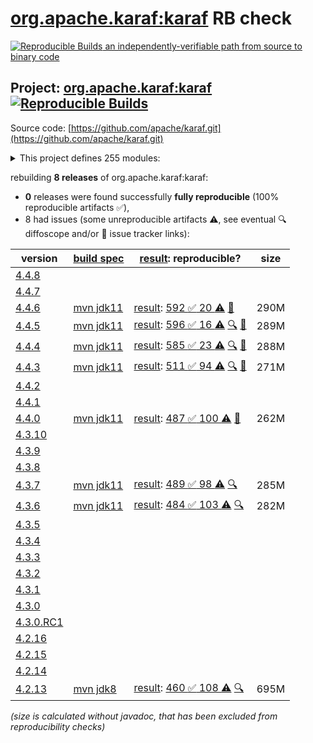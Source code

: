 [org.apache.karaf:karaf](https://central.sonatype.com/artifact/org.apache.karaf/karaf/versions) RB check
=======

[![Reproducible Builds](https://reproducible-builds.org/images/logos/rb.svg) an independently-verifiable path from source to binary code](https://reproducible-builds.org/)

## Project: [org.apache.karaf:karaf](https://central.sonatype.com/artifact/org.apache.karaf/karaf/versions) [![Reproducible Builds](https://img.shields.io/endpoint?url=https://raw.githubusercontent.com/jvm-repo-rebuild/reproducible-central/master/content/org/apache/karaf/karaf/badge.json)](https://github.com/jvm-repo-rebuild/reproducible-central/blob/master/content/org/apache/karaf/karaf/README.md)

Source code: [https://github.com/apache/karaf.git](https://github.com/apache/karaf.git)

<details><summary>This project defines 255 modules:</summary>

* [org.apache.karaf.archetypes:karaf-assembly-archetype](https://central.sonatype.com/artifact/org.apache.karaf.archetypes/karaf-assembly-archetype/overview)
* [org.apache.karaf.archetypes:karaf-blueprint-archetype](https://central.sonatype.com/artifact/org.apache.karaf.archetypes/karaf-blueprint-archetype/overview)
* [org.apache.karaf.archetypes:karaf-bundle-archetype](https://central.sonatype.com/artifact/org.apache.karaf.archetypes/karaf-bundle-archetype/overview)
* [org.apache.karaf.archetypes:karaf-command-archetype](https://central.sonatype.com/artifact/org.apache.karaf.archetypes/karaf-command-archetype/overview)
* [org.apache.karaf.archetypes:karaf-feature-archetype](https://central.sonatype.com/artifact/org.apache.karaf.archetypes/karaf-feature-archetype/overview)
* [org.apache.karaf.archetypes:karaf-kar-archetype](https://central.sonatype.com/artifact/org.apache.karaf.archetypes/karaf-kar-archetype/overview)
* [org.apache.karaf.assemblies.features:features](https://central.sonatype.com/artifact/org.apache.karaf.assemblies.features/features/overview)
* [org.apache.karaf.assemblies:assemblies](https://central.sonatype.com/artifact/org.apache.karaf.assemblies/assemblies/overview)
* [org.apache.karaf.audit:org.apache.karaf.audit.core](https://central.sonatype.com/artifact/org.apache.karaf.audit/org.apache.karaf.audit.core/overview)
* [org.apache.karaf.bundle:bundle](https://central.sonatype.com/artifact/org.apache.karaf.bundle/bundle/overview)
* [org.apache.karaf.bundle:org.apache.karaf.bundle.blueprintstate](https://central.sonatype.com/artifact/org.apache.karaf.bundle/org.apache.karaf.bundle.blueprintstate/overview)
* [org.apache.karaf.bundle:org.apache.karaf.bundle.core](https://central.sonatype.com/artifact/org.apache.karaf.bundle/org.apache.karaf.bundle.core/overview)
* [org.apache.karaf.bundle:org.apache.karaf.bundle.springstate](https://central.sonatype.com/artifact/org.apache.karaf.bundle/org.apache.karaf.bundle.springstate/overview)
* [org.apache.karaf.config:config](https://central.sonatype.com/artifact/org.apache.karaf.config/config/overview)
* [org.apache.karaf.config:org.apache.karaf.config.command](https://central.sonatype.com/artifact/org.apache.karaf.config/org.apache.karaf.config.command/overview)
* [org.apache.karaf.config:org.apache.karaf.config.core](https://central.sonatype.com/artifact/org.apache.karaf.config/org.apache.karaf.config.core/overview)
* [org.apache.karaf.deployer:deployer](https://central.sonatype.com/artifact/org.apache.karaf.deployer/deployer/overview)
* [org.apache.karaf.deployer:org.apache.karaf.deployer.blueprint](https://central.sonatype.com/artifact/org.apache.karaf.deployer/org.apache.karaf.deployer.blueprint/overview)
* [org.apache.karaf.deployer:org.apache.karaf.deployer.features](https://central.sonatype.com/artifact/org.apache.karaf.deployer/org.apache.karaf.deployer.features/overview)
* [org.apache.karaf.deployer:org.apache.karaf.deployer.kar](https://central.sonatype.com/artifact/org.apache.karaf.deployer/org.apache.karaf.deployer.kar/overview)
* [org.apache.karaf.deployer:org.apache.karaf.deployer.spring](https://central.sonatype.com/artifact/org.apache.karaf.deployer/org.apache.karaf.deployer.spring/overview)
* [org.apache.karaf.deployer:org.apache.karaf.deployer.wrap](https://central.sonatype.com/artifact/org.apache.karaf.deployer/org.apache.karaf.deployer.wrap/overview)
* [org.apache.karaf.diagnostic:diagnostic](https://central.sonatype.com/artifact/org.apache.karaf.diagnostic/diagnostic/overview)
* [org.apache.karaf.diagnostic:org.apache.karaf.diagnostic.boot](https://central.sonatype.com/artifact/org.apache.karaf.diagnostic/org.apache.karaf.diagnostic.boot/overview)
* [org.apache.karaf.diagnostic:org.apache.karaf.diagnostic.core](https://central.sonatype.com/artifact/org.apache.karaf.diagnostic/org.apache.karaf.diagnostic.core/overview)
* [org.apache.karaf.docker:org.apache.karaf.docker.core](https://central.sonatype.com/artifact/org.apache.karaf.docker/org.apache.karaf.docker.core/overview)
* [org.apache.karaf.examples:apache-karaf-examples](https://central.sonatype.com/artifact/org.apache.karaf.examples/apache-karaf-examples/overview)
* [org.apache.karaf.examples:karaf-blueprint-example](https://central.sonatype.com/artifact/org.apache.karaf.examples/karaf-blueprint-example/overview)
* [org.apache.karaf.examples:karaf-blueprint-example-client](https://central.sonatype.com/artifact/org.apache.karaf.examples/karaf-blueprint-example-client/overview)
* [org.apache.karaf.examples:karaf-blueprint-example-common](https://central.sonatype.com/artifact/org.apache.karaf.examples/karaf-blueprint-example-common/overview)
* [org.apache.karaf.examples:karaf-blueprint-example-features](https://central.sonatype.com/artifact/org.apache.karaf.examples/karaf-blueprint-example-features/overview)
* [org.apache.karaf.examples:karaf-blueprint-example-provider](https://central.sonatype.com/artifact/org.apache.karaf.examples/karaf-blueprint-example-provider/overview)
* [org.apache.karaf.examples:karaf-branding-example](https://central.sonatype.com/artifact/org.apache.karaf.examples/karaf-branding-example/overview)
* [org.apache.karaf.examples:karaf-bundle-example](https://central.sonatype.com/artifact/org.apache.karaf.examples/karaf-bundle-example/overview)
* [org.apache.karaf.examples:karaf-bundle-example-client](https://central.sonatype.com/artifact/org.apache.karaf.examples/karaf-bundle-example-client/overview)
* [org.apache.karaf.examples:karaf-bundle-example-common](https://central.sonatype.com/artifact/org.apache.karaf.examples/karaf-bundle-example-common/overview)
* [org.apache.karaf.examples:karaf-bundle-example-features](https://central.sonatype.com/artifact/org.apache.karaf.examples/karaf-bundle-example-features/overview)
* [org.apache.karaf.examples:karaf-bundle-example-provider](https://central.sonatype.com/artifact/org.apache.karaf.examples/karaf-bundle-example-provider/overview)
* [org.apache.karaf.examples:karaf-camel-example](https://central.sonatype.com/artifact/org.apache.karaf.examples/karaf-camel-example/overview)
* [org.apache.karaf.examples:karaf-camel-example-blueprint](https://central.sonatype.com/artifact/org.apache.karaf.examples/karaf-camel-example-blueprint/overview)
* [org.apache.karaf.examples:karaf-camel-example-features](https://central.sonatype.com/artifact/org.apache.karaf.examples/karaf-camel-example-features/overview)
* [org.apache.karaf.examples:karaf-camel-example-java](https://central.sonatype.com/artifact/org.apache.karaf.examples/karaf-camel-example-java/overview)
* [org.apache.karaf.examples:karaf-cdi-example](https://central.sonatype.com/artifact/org.apache.karaf.examples/karaf-cdi-example/overview)
* [org.apache.karaf.examples:karaf-cdi-example-api](https://central.sonatype.com/artifact/org.apache.karaf.examples/karaf-cdi-example-api/overview)
* [org.apache.karaf.examples:karaf-cdi-example-consumer](https://central.sonatype.com/artifact/org.apache.karaf.examples/karaf-cdi-example-consumer/overview)
* [org.apache.karaf.examples:karaf-cdi-example-features](https://central.sonatype.com/artifact/org.apache.karaf.examples/karaf-cdi-example-features/overview)
* [org.apache.karaf.examples:karaf-cdi-example-provider](https://central.sonatype.com/artifact/org.apache.karaf.examples/karaf-cdi-example-provider/overview)
* [org.apache.karaf.examples:karaf-command-example](https://central.sonatype.com/artifact/org.apache.karaf.examples/karaf-command-example/overview)
* [org.apache.karaf.examples:karaf-command-example-api](https://central.sonatype.com/artifact/org.apache.karaf.examples/karaf-command-example-api/overview)
* [org.apache.karaf.examples:karaf-command-example-command](https://central.sonatype.com/artifact/org.apache.karaf.examples/karaf-command-example-command/overview)
* [org.apache.karaf.examples:karaf-command-example-features](https://central.sonatype.com/artifact/org.apache.karaf.examples/karaf-command-example-features/overview)
* [org.apache.karaf.examples:karaf-command-example-provider](https://central.sonatype.com/artifact/org.apache.karaf.examples/karaf-command-example-provider/overview)
* [org.apache.karaf.examples:karaf-config-example](https://central.sonatype.com/artifact/org.apache.karaf.examples/karaf-config-example/overview)
* [org.apache.karaf.examples:karaf-config-example-blueprint](https://central.sonatype.com/artifact/org.apache.karaf.examples/karaf-config-example-blueprint/overview)
* [org.apache.karaf.examples:karaf-config-example-features](https://central.sonatype.com/artifact/org.apache.karaf.examples/karaf-config-example-features/overview)
* [org.apache.karaf.examples:karaf-config-example-listener](https://central.sonatype.com/artifact/org.apache.karaf.examples/karaf-config-example-listener/overview)
* [org.apache.karaf.examples:karaf-config-example-managed](https://central.sonatype.com/artifact/org.apache.karaf.examples/karaf-config-example-managed/overview)
* [org.apache.karaf.examples:karaf-config-example-managed-factory](https://central.sonatype.com/artifact/org.apache.karaf.examples/karaf-config-example-managed-factory/overview)
* [org.apache.karaf.examples:karaf-config-example-scr](https://central.sonatype.com/artifact/org.apache.karaf.examples/karaf-config-example-scr/overview)
* [org.apache.karaf.examples:karaf-config-example-static](https://central.sonatype.com/artifact/org.apache.karaf.examples/karaf-config-example-static/overview)
* [org.apache.karaf.examples:karaf-deployer-example](https://central.sonatype.com/artifact/org.apache.karaf.examples/karaf-deployer-example/overview)
* [org.apache.karaf.examples:karaf-docker-example](https://central.sonatype.com/artifact/org.apache.karaf.examples/karaf-docker-example/overview)
* [org.apache.karaf.examples:karaf-docker-example-app](https://central.sonatype.com/artifact/org.apache.karaf.examples/karaf-docker-example-app/overview)
* [org.apache.karaf.examples:karaf-docker-example-dynamic-dist](https://central.sonatype.com/artifact/org.apache.karaf.examples/karaf-docker-example-dynamic-dist/overview)
* [org.apache.karaf.examples:karaf-docker-example-static-dist](https://central.sonatype.com/artifact/org.apache.karaf.examples/karaf-docker-example-static-dist/overview)
* [org.apache.karaf.examples:karaf-dump-example](https://central.sonatype.com/artifact/org.apache.karaf.examples/karaf-dump-example/overview)
* [org.apache.karaf.examples:karaf-graphql-example](https://central.sonatype.com/artifact/org.apache.karaf.examples/karaf-graphql-example/overview)
* [org.apache.karaf.examples:karaf-graphql-example-api](https://central.sonatype.com/artifact/org.apache.karaf.examples/karaf-graphql-example-api/overview)
* [org.apache.karaf.examples:karaf-graphql-example-commands](https://central.sonatype.com/artifact/org.apache.karaf.examples/karaf-graphql-example-commands/overview)
* [org.apache.karaf.examples:karaf-graphql-example-core](https://central.sonatype.com/artifact/org.apache.karaf.examples/karaf-graphql-example-core/overview)
* [org.apache.karaf.examples:karaf-graphql-example-features](https://central.sonatype.com/artifact/org.apache.karaf.examples/karaf-graphql-example-features/overview)
* [org.apache.karaf.examples:karaf-graphql-example-scr-servlet](https://central.sonatype.com/artifact/org.apache.karaf.examples/karaf-graphql-example-scr-servlet/overview)
* [org.apache.karaf.examples:karaf-graphql-example-websocket](https://central.sonatype.com/artifact/org.apache.karaf.examples/karaf-graphql-example-websocket/overview)
* [org.apache.karaf.examples:karaf-http-resource-example](https://central.sonatype.com/artifact/org.apache.karaf.examples/karaf-http-resource-example/overview)
* [org.apache.karaf.examples:karaf-http-resource-example-features](https://central.sonatype.com/artifact/org.apache.karaf.examples/karaf-http-resource-example-features/overview)
* [org.apache.karaf.examples:karaf-http-resource-example-whiteboard](https://central.sonatype.com/artifact/org.apache.karaf.examples/karaf-http-resource-example-whiteboard/overview)
* [org.apache.karaf.examples:karaf-itest-example](https://central.sonatype.com/artifact/org.apache.karaf.examples/karaf-itest-example/overview)
* [org.apache.karaf.examples:karaf-jaas-example](https://central.sonatype.com/artifact/org.apache.karaf.examples/karaf-jaas-example/overview)
* [org.apache.karaf.examples:karaf-jaas-example-app](https://central.sonatype.com/artifact/org.apache.karaf.examples/karaf-jaas-example-app/overview)
* [org.apache.karaf.examples:karaf-jaas-example-features](https://central.sonatype.com/artifact/org.apache.karaf.examples/karaf-jaas-example-features/overview)
* [org.apache.karaf.examples:karaf-jaas-example-wab](https://central.sonatype.com/artifact/org.apache.karaf.examples/karaf-jaas-example-wab/overview)
* [org.apache.karaf.examples:karaf-jaas-example-war](https://central.sonatype.com/artifact/org.apache.karaf.examples/karaf-jaas-example-war/overview)
* [org.apache.karaf.examples:karaf-jdbc-example](https://central.sonatype.com/artifact/org.apache.karaf.examples/karaf-jdbc-example/overview)
* [org.apache.karaf.examples:karaf-jdbc-example-api](https://central.sonatype.com/artifact/org.apache.karaf.examples/karaf-jdbc-example-api/overview)
* [org.apache.karaf.examples:karaf-jdbc-example-command](https://central.sonatype.com/artifact/org.apache.karaf.examples/karaf-jdbc-example-command/overview)
* [org.apache.karaf.examples:karaf-jdbc-example-features](https://central.sonatype.com/artifact/org.apache.karaf.examples/karaf-jdbc-example-features/overview)
* [org.apache.karaf.examples:karaf-jdbc-example-provider](https://central.sonatype.com/artifact/org.apache.karaf.examples/karaf-jdbc-example-provider/overview)
* [org.apache.karaf.examples:karaf-jms-example](https://central.sonatype.com/artifact/org.apache.karaf.examples/karaf-jms-example/overview)
* [org.apache.karaf.examples:karaf-jms-example-command](https://central.sonatype.com/artifact/org.apache.karaf.examples/karaf-jms-example-command/overview)
* [org.apache.karaf.examples:karaf-jms-example-features](https://central.sonatype.com/artifact/org.apache.karaf.examples/karaf-jms-example-features/overview)
* [org.apache.karaf.examples:karaf-jpa-example](https://central.sonatype.com/artifact/org.apache.karaf.examples/karaf-jpa-example/overview)
* [org.apache.karaf.examples:karaf-jpa-example-command](https://central.sonatype.com/artifact/org.apache.karaf.examples/karaf-jpa-example-command/overview)
* [org.apache.karaf.examples:karaf-jpa-example-features](https://central.sonatype.com/artifact/org.apache.karaf.examples/karaf-jpa-example-features/overview)
* [org.apache.karaf.examples:karaf-jpa-example-provider](https://central.sonatype.com/artifact/org.apache.karaf.examples/karaf-jpa-example-provider/overview)
* [org.apache.karaf.examples:karaf-jpa-example-provider-api](https://central.sonatype.com/artifact/org.apache.karaf.examples/karaf-jpa-example-provider-api/overview)
* [org.apache.karaf.examples:karaf-jpa-example-provider-blueprint](https://central.sonatype.com/artifact/org.apache.karaf.examples/karaf-jpa-example-provider-blueprint/overview)
* [org.apache.karaf.examples:karaf-jpa-example-provider-blueprint-eclipselink](https://central.sonatype.com/artifact/org.apache.karaf.examples/karaf-jpa-example-provider-blueprint-eclipselink/overview)
* [org.apache.karaf.examples:karaf-jpa-example-provider-blueprint-hibernate](https://central.sonatype.com/artifact/org.apache.karaf.examples/karaf-jpa-example-provider-blueprint-hibernate/overview)
* [org.apache.karaf.examples:karaf-jpa-example-provider-blueprint-openjpa](https://central.sonatype.com/artifact/org.apache.karaf.examples/karaf-jpa-example-provider-blueprint-openjpa/overview)
* [org.apache.karaf.examples:karaf-jpa-example-provider-ds](https://central.sonatype.com/artifact/org.apache.karaf.examples/karaf-jpa-example-provider-ds/overview)
* [org.apache.karaf.examples:karaf-jpa-example-provider-ds-eclipselink](https://central.sonatype.com/artifact/org.apache.karaf.examples/karaf-jpa-example-provider-ds-eclipselink/overview)
* [org.apache.karaf.examples:karaf-jpa-example-provider-ds-hibernate](https://central.sonatype.com/artifact/org.apache.karaf.examples/karaf-jpa-example-provider-ds-hibernate/overview)
* [org.apache.karaf.examples:karaf-jpa-example-provider-ds-openjpa](https://central.sonatype.com/artifact/org.apache.karaf.examples/karaf-jpa-example-provider-ds-openjpa/overview)
* [org.apache.karaf.examples:karaf-log-appender-example](https://central.sonatype.com/artifact/org.apache.karaf.examples/karaf-log-appender-example/overview)
* [org.apache.karaf.examples:karaf-log-appender-example-core](https://central.sonatype.com/artifact/org.apache.karaf.examples/karaf-log-appender-example-core/overview)
* [org.apache.karaf.examples:karaf-log-appender-example-features](https://central.sonatype.com/artifact/org.apache.karaf.examples/karaf-log-appender-example-features/overview)
* [org.apache.karaf.examples:karaf-maven-example](https://central.sonatype.com/artifact/org.apache.karaf.examples/karaf-maven-example/overview)
* [org.apache.karaf.examples:karaf-maven-example-run](https://central.sonatype.com/artifact/org.apache.karaf.examples/karaf-maven-example-run/overview)
* [org.apache.karaf.examples:karaf-maven-example-run-bundle](https://central.sonatype.com/artifact/org.apache.karaf.examples/karaf-maven-example-run-bundle/overview)
* [org.apache.karaf.examples:karaf-mbean-example](https://central.sonatype.com/artifact/org.apache.karaf.examples/karaf-mbean-example/overview)
* [org.apache.karaf.examples:karaf-mbean-example-api](https://central.sonatype.com/artifact/org.apache.karaf.examples/karaf-mbean-example-api/overview)
* [org.apache.karaf.examples:karaf-mbean-example-blueprint](https://central.sonatype.com/artifact/org.apache.karaf.examples/karaf-mbean-example-blueprint/overview)
* [org.apache.karaf.examples:karaf-mbean-example-features](https://central.sonatype.com/artifact/org.apache.karaf.examples/karaf-mbean-example-features/overview)
* [org.apache.karaf.examples:karaf-mbean-example-provider](https://central.sonatype.com/artifact/org.apache.karaf.examples/karaf-mbean-example-provider/overview)
* [org.apache.karaf.examples:karaf-mbean-example-scr](https://central.sonatype.com/artifact/org.apache.karaf.examples/karaf-mbean-example-scr/overview)
* [org.apache.karaf.examples:karaf-mbean-example-simple](https://central.sonatype.com/artifact/org.apache.karaf.examples/karaf-mbean-example-simple/overview)
* [org.apache.karaf.examples:karaf-profile-example](https://central.sonatype.com/artifact/org.apache.karaf.examples/karaf-profile-example/overview)
* [org.apache.karaf.examples:karaf-profile-example-dynamic](https://central.sonatype.com/artifact/org.apache.karaf.examples/karaf-profile-example-dynamic/overview)
* [org.apache.karaf.examples:karaf-profile-example-registry](https://central.sonatype.com/artifact/org.apache.karaf.examples/karaf-profile-example-registry/overview)
* [org.apache.karaf.examples:karaf-profile-example-static](https://central.sonatype.com/artifact/org.apache.karaf.examples/karaf-profile-example-static/overview)
* [org.apache.karaf.examples:karaf-redis-example](https://central.sonatype.com/artifact/org.apache.karaf.examples/karaf-redis-example/overview)
* [org.apache.karaf.examples:karaf-redis-example-api](https://central.sonatype.com/artifact/org.apache.karaf.examples/karaf-redis-example-api/overview)
* [org.apache.karaf.examples:karaf-redis-example-command](https://central.sonatype.com/artifact/org.apache.karaf.examples/karaf-redis-example-command/overview)
* [org.apache.karaf.examples:karaf-redis-example-features](https://central.sonatype.com/artifact/org.apache.karaf.examples/karaf-redis-example-features/overview)
* [org.apache.karaf.examples:karaf-redis-example-service](https://central.sonatype.com/artifact/org.apache.karaf.examples/karaf-redis-example-service/overview)
* [org.apache.karaf.examples:karaf-rest-example](https://central.sonatype.com/artifact/org.apache.karaf.examples/karaf-rest-example/overview)
* [org.apache.karaf.examples:karaf-rest-example-api](https://central.sonatype.com/artifact/org.apache.karaf.examples/karaf-rest-example-api/overview)
* [org.apache.karaf.examples:karaf-rest-example-blueprint](https://central.sonatype.com/artifact/org.apache.karaf.examples/karaf-rest-example-blueprint/overview)
* [org.apache.karaf.examples:karaf-rest-example-client](https://central.sonatype.com/artifact/org.apache.karaf.examples/karaf-rest-example-client/overview)
* [org.apache.karaf.examples:karaf-rest-example-client-cxf](https://central.sonatype.com/artifact/org.apache.karaf.examples/karaf-rest-example-client-cxf/overview)
* [org.apache.karaf.examples:karaf-rest-example-client-http](https://central.sonatype.com/artifact/org.apache.karaf.examples/karaf-rest-example-client-http/overview)
* [org.apache.karaf.examples:karaf-rest-example-client-jersey](https://central.sonatype.com/artifact/org.apache.karaf.examples/karaf-rest-example-client-jersey/overview)
* [org.apache.karaf.examples:karaf-rest-example-features](https://central.sonatype.com/artifact/org.apache.karaf.examples/karaf-rest-example-features/overview)
* [org.apache.karaf.examples:karaf-rest-example-scr](https://central.sonatype.com/artifact/org.apache.karaf.examples/karaf-rest-example-scr/overview)
* [org.apache.karaf.examples:karaf-rest-example-whiteboard](https://central.sonatype.com/artifact/org.apache.karaf.examples/karaf-rest-example-whiteboard/overview)
* [org.apache.karaf.examples:karaf-scheduler-example](https://central.sonatype.com/artifact/org.apache.karaf.examples/karaf-scheduler-example/overview)
* [org.apache.karaf.examples:karaf-scheduler-example-features](https://central.sonatype.com/artifact/org.apache.karaf.examples/karaf-scheduler-example-features/overview)
* [org.apache.karaf.examples:karaf-scheduler-example-runnable](https://central.sonatype.com/artifact/org.apache.karaf.examples/karaf-scheduler-example-runnable/overview)
* [org.apache.karaf.examples:karaf-scr-example](https://central.sonatype.com/artifact/org.apache.karaf.examples/karaf-scr-example/overview)
* [org.apache.karaf.examples:karaf-scr-example-api](https://central.sonatype.com/artifact/org.apache.karaf.examples/karaf-scr-example-api/overview)
* [org.apache.karaf.examples:karaf-scr-example-client](https://central.sonatype.com/artifact/org.apache.karaf.examples/karaf-scr-example-client/overview)
* [org.apache.karaf.examples:karaf-scr-example-features](https://central.sonatype.com/artifact/org.apache.karaf.examples/karaf-scr-example-features/overview)
* [org.apache.karaf.examples:karaf-scr-example-provider](https://central.sonatype.com/artifact/org.apache.karaf.examples/karaf-scr-example-provider/overview)
* [org.apache.karaf.examples:karaf-servlet-example](https://central.sonatype.com/artifact/org.apache.karaf.examples/karaf-servlet-example/overview)
* [org.apache.karaf.examples:karaf-servlet-example-annotation](https://central.sonatype.com/artifact/org.apache.karaf.examples/karaf-servlet-example-annotation/overview)
* [org.apache.karaf.examples:karaf-servlet-example-blueprint](https://central.sonatype.com/artifact/org.apache.karaf.examples/karaf-servlet-example-blueprint/overview)
* [org.apache.karaf.examples:karaf-servlet-example-features](https://central.sonatype.com/artifact/org.apache.karaf.examples/karaf-servlet-example-features/overview)
* [org.apache.karaf.examples:karaf-servlet-example-registration](https://central.sonatype.com/artifact/org.apache.karaf.examples/karaf-servlet-example-registration/overview)
* [org.apache.karaf.examples:karaf-servlet-example-scr](https://central.sonatype.com/artifact/org.apache.karaf.examples/karaf-servlet-example-scr/overview)
* [org.apache.karaf.examples:karaf-servlet-example-upload](https://central.sonatype.com/artifact/org.apache.karaf.examples/karaf-servlet-example-upload/overview)
* [org.apache.karaf.examples:karaf-soap-example](https://central.sonatype.com/artifact/org.apache.karaf.examples/karaf-soap-example/overview)
* [org.apache.karaf.examples:karaf-soap-example-api](https://central.sonatype.com/artifact/org.apache.karaf.examples/karaf-soap-example-api/overview)
* [org.apache.karaf.examples:karaf-soap-example-blueprint](https://central.sonatype.com/artifact/org.apache.karaf.examples/karaf-soap-example-blueprint/overview)
* [org.apache.karaf.examples:karaf-soap-example-client](https://central.sonatype.com/artifact/org.apache.karaf.examples/karaf-soap-example-client/overview)
* [org.apache.karaf.examples:karaf-soap-example-features](https://central.sonatype.com/artifact/org.apache.karaf.examples/karaf-soap-example-features/overview)
* [org.apache.karaf.examples:karaf-soap-example-scr](https://central.sonatype.com/artifact/org.apache.karaf.examples/karaf-soap-example-scr/overview)
* [org.apache.karaf.examples:karaf-url-namespace-handler-example](https://central.sonatype.com/artifact/org.apache.karaf.examples/karaf-url-namespace-handler-example/overview)
* [org.apache.karaf.examples:karaf-url-namespace-handler-example-core](https://central.sonatype.com/artifact/org.apache.karaf.examples/karaf-url-namespace-handler-example-core/overview)
* [org.apache.karaf.examples:karaf-url-namespace-handler-example-features](https://central.sonatype.com/artifact/org.apache.karaf.examples/karaf-url-namespace-handler-example-features/overview)
* [org.apache.karaf.examples:karaf-war-example](https://central.sonatype.com/artifact/org.apache.karaf.examples/karaf-war-example/overview)
* [org.apache.karaf.examples:karaf-war-example-features](https://central.sonatype.com/artifact/org.apache.karaf.examples/karaf-war-example-features/overview)
* [org.apache.karaf.examples:karaf-war-example-webapp](https://central.sonatype.com/artifact/org.apache.karaf.examples/karaf-war-example-webapp/overview)
* [org.apache.karaf.examples:karaf-websocket-example](https://central.sonatype.com/artifact/org.apache.karaf.examples/karaf-websocket-example/overview)
* [org.apache.karaf.features:base](https://central.sonatype.com/artifact/org.apache.karaf.features/base/overview)
* [org.apache.karaf.features:enterprise](https://central.sonatype.com/artifact/org.apache.karaf.features/enterprise/overview)
* [org.apache.karaf.features:enterprise-legacy](https://central.sonatype.com/artifact/org.apache.karaf.features/enterprise-legacy/overview)
* [org.apache.karaf.features:features](https://central.sonatype.com/artifact/org.apache.karaf.features/features/overview)
* [org.apache.karaf.features:framework](https://central.sonatype.com/artifact/org.apache.karaf.features/framework/overview)
* [org.apache.karaf.features:org.apache.karaf.features.command](https://central.sonatype.com/artifact/org.apache.karaf.features/org.apache.karaf.features.command/overview)
* [org.apache.karaf.features:org.apache.karaf.features.core](https://central.sonatype.com/artifact/org.apache.karaf.features/org.apache.karaf.features.core/overview)
* [org.apache.karaf.features:org.apache.karaf.features.extension](https://central.sonatype.com/artifact/org.apache.karaf.features/org.apache.karaf.features.extension/overview)
* [org.apache.karaf.features:specs](https://central.sonatype.com/artifact/org.apache.karaf.features/specs/overview)
* [org.apache.karaf.features:spring](https://central.sonatype.com/artifact/org.apache.karaf.features/spring/overview)
* [org.apache.karaf.features:spring-legacy](https://central.sonatype.com/artifact/org.apache.karaf.features/spring-legacy/overview)
* [org.apache.karaf.features:standard](https://central.sonatype.com/artifact/org.apache.karaf.features/standard/overview)
* [org.apache.karaf.features:static](https://central.sonatype.com/artifact/org.apache.karaf.features/static/overview)
* [org.apache.karaf.http:org.apache.karaf.http.core](https://central.sonatype.com/artifact/org.apache.karaf.http/org.apache.karaf.http.core/overview)
* [org.apache.karaf.instance:org.apache.karaf.instance.core](https://central.sonatype.com/artifact/org.apache.karaf.instance/org.apache.karaf.instance.core/overview)
* [org.apache.karaf.itests:common](https://central.sonatype.com/artifact/org.apache.karaf.itests/common/overview)
* [org.apache.karaf.itests:itests](https://central.sonatype.com/artifact/org.apache.karaf.itests/itests/overview)
* [org.apache.karaf.itests:tests](https://central.sonatype.com/artifact/org.apache.karaf.itests/tests/overview)
* [org.apache.karaf.jaas.blueprint:blueprint](https://central.sonatype.com/artifact/org.apache.karaf.jaas.blueprint/blueprint/overview)
* [org.apache.karaf.jaas.blueprint:org.apache.karaf.jaas.blueprint.config](https://central.sonatype.com/artifact/org.apache.karaf.jaas.blueprint/org.apache.karaf.jaas.blueprint.config/overview)
* [org.apache.karaf.jaas.blueprint:org.apache.karaf.jaas.blueprint.jasypt](https://central.sonatype.com/artifact/org.apache.karaf.jaas.blueprint/org.apache.karaf.jaas.blueprint.jasypt/overview)
* [org.apache.karaf.jaas:jaas](https://central.sonatype.com/artifact/org.apache.karaf.jaas/jaas/overview)
* [org.apache.karaf.jaas:org.apache.karaf.jaas.boot](https://central.sonatype.com/artifact/org.apache.karaf.jaas/org.apache.karaf.jaas.boot/overview)
* [org.apache.karaf.jaas:org.apache.karaf.jaas.command](https://central.sonatype.com/artifact/org.apache.karaf.jaas/org.apache.karaf.jaas.command/overview)
* [org.apache.karaf.jaas:org.apache.karaf.jaas.config](https://central.sonatype.com/artifact/org.apache.karaf.jaas/org.apache.karaf.jaas.config/overview)
* [org.apache.karaf.jaas:org.apache.karaf.jaas.jasypt](https://central.sonatype.com/artifact/org.apache.karaf.jaas/org.apache.karaf.jaas.jasypt/overview)
* [org.apache.karaf.jaas:org.apache.karaf.jaas.modules](https://central.sonatype.com/artifact/org.apache.karaf.jaas/org.apache.karaf.jaas.modules/overview)
* [org.apache.karaf.jaas:org.apache.karaf.jaas.spring-security-crypto](https://central.sonatype.com/artifact/org.apache.karaf.jaas/org.apache.karaf.jaas.spring-security-crypto/overview)
* [org.apache.karaf.jdbc:org.apache.karaf.jdbc.core](https://central.sonatype.com/artifact/org.apache.karaf.jdbc/org.apache.karaf.jdbc.core/overview)
* [org.apache.karaf.jms:org.apache.karaf.jms.core](https://central.sonatype.com/artifact/org.apache.karaf.jms/org.apache.karaf.jms.core/overview)
* [org.apache.karaf.jndi:org.apache.karaf.jndi.core](https://central.sonatype.com/artifact/org.apache.karaf.jndi/org.apache.karaf.jndi.core/overview)
* [org.apache.karaf.jpa:hibernate](https://central.sonatype.com/artifact/org.apache.karaf.jpa/hibernate/overview)
* [org.apache.karaf.jpa:jpa-parent](https://central.sonatype.com/artifact/org.apache.karaf.jpa/jpa-parent/overview)
* [org.apache.karaf.kar:org.apache.karaf.kar.core](https://central.sonatype.com/artifact/org.apache.karaf.kar/org.apache.karaf.kar.core/overview)
* [org.apache.karaf.log:org.apache.karaf.log.core](https://central.sonatype.com/artifact/org.apache.karaf.log/org.apache.karaf.log.core/overview)
* [org.apache.karaf.management:management](https://central.sonatype.com/artifact/org.apache.karaf.management/management/overview)
* [org.apache.karaf.management:org.apache.karaf.management.server](https://central.sonatype.com/artifact/org.apache.karaf.management/org.apache.karaf.management.server/overview)
* [org.apache.karaf.maven:maven-parent](https://central.sonatype.com/artifact/org.apache.karaf.maven/maven-parent/overview)
* [org.apache.karaf.maven:org.apache.karaf.maven.core](https://central.sonatype.com/artifact/org.apache.karaf.maven/org.apache.karaf.maven.core/overview)
* [org.apache.karaf.obr:org.apache.karaf.obr.core](https://central.sonatype.com/artifact/org.apache.karaf.obr/org.apache.karaf.obr.core/overview)
* [org.apache.karaf.package:org.apache.karaf.package.core](https://central.sonatype.com/artifact/org.apache.karaf.package/org.apache.karaf.package.core/overview)
* [org.apache.karaf.profile:org.apache.karaf.profile.core](https://central.sonatype.com/artifact/org.apache.karaf.profile/org.apache.karaf.profile.core/overview)
* [org.apache.karaf.scheduler:org.apache.karaf.scheduler.core](https://central.sonatype.com/artifact/org.apache.karaf.scheduler/org.apache.karaf.scheduler.core/overview)
* [org.apache.karaf.scr:org.apache.karaf.scr.management](https://central.sonatype.com/artifact/org.apache.karaf.scr/org.apache.karaf.scr.management/overview)
* [org.apache.karaf.scr:org.apache.karaf.scr.state](https://central.sonatype.com/artifact/org.apache.karaf.scr/org.apache.karaf.scr.state/overview)
* [org.apache.karaf.scr:scr](https://central.sonatype.com/artifact/org.apache.karaf.scr/scr/overview)
* [org.apache.karaf.service:org.apache.karaf.service.core](https://central.sonatype.com/artifact/org.apache.karaf.service/org.apache.karaf.service.core/overview)
* [org.apache.karaf.service:org.apache.karaf.service.guard](https://central.sonatype.com/artifact/org.apache.karaf.service/org.apache.karaf.service.guard/overview)
* [org.apache.karaf.service:service](https://central.sonatype.com/artifact/org.apache.karaf.service/service/overview)
* [org.apache.karaf.services:org.apache.karaf.services.coordinator](https://central.sonatype.com/artifact/org.apache.karaf.services/org.apache.karaf.services.coordinator/overview)
* [org.apache.karaf.services:org.apache.karaf.services.eventadmin](https://central.sonatype.com/artifact/org.apache.karaf.services/org.apache.karaf.services.eventadmin/overview)
* [org.apache.karaf.services:org.apache.karaf.services.interceptor](https://central.sonatype.com/artifact/org.apache.karaf.services/org.apache.karaf.services.interceptor/overview)
* [org.apache.karaf.services:org.apache.karaf.services.interceptor.api](https://central.sonatype.com/artifact/org.apache.karaf.services/org.apache.karaf.services.interceptor.api/overview)
* [org.apache.karaf.services:org.apache.karaf.services.interceptor.impl](https://central.sonatype.com/artifact/org.apache.karaf.services/org.apache.karaf.services.interceptor.impl/overview)
* [org.apache.karaf.services:org.apache.karaf.services.staticcm](https://central.sonatype.com/artifact/org.apache.karaf.services/org.apache.karaf.services.staticcm/overview)
* [org.apache.karaf.services:services](https://central.sonatype.com/artifact/org.apache.karaf.services/services/overview)
* [org.apache.karaf.shell:org.apache.karaf.shell.commands](https://central.sonatype.com/artifact/org.apache.karaf.shell/org.apache.karaf.shell.commands/overview)
* [org.apache.karaf.shell:org.apache.karaf.shell.console](https://central.sonatype.com/artifact/org.apache.karaf.shell/org.apache.karaf.shell.console/overview)
* [org.apache.karaf.shell:org.apache.karaf.shell.core](https://central.sonatype.com/artifact/org.apache.karaf.shell/org.apache.karaf.shell.core/overview)
* [org.apache.karaf.shell:org.apache.karaf.shell.groovy](https://central.sonatype.com/artifact/org.apache.karaf.shell/org.apache.karaf.shell.groovy/overview)
* [org.apache.karaf.shell:org.apache.karaf.shell.ssh](https://central.sonatype.com/artifact/org.apache.karaf.shell/org.apache.karaf.shell.ssh/overview)
* [org.apache.karaf.shell:org.apache.karaf.shell.table](https://central.sonatype.com/artifact/org.apache.karaf.shell/org.apache.karaf.shell.table/overview)
* [org.apache.karaf.shell:shell](https://central.sonatype.com/artifact/org.apache.karaf.shell/shell/overview)
* [org.apache.karaf.specs:org.apache.karaf.specs.activator](https://central.sonatype.com/artifact/org.apache.karaf.specs/org.apache.karaf.specs.activator/overview)
* [org.apache.karaf.specs:org.apache.karaf.specs.java.xml](https://central.sonatype.com/artifact/org.apache.karaf.specs/org.apache.karaf.specs.java.xml/overview)
* [org.apache.karaf.specs:org.apache.karaf.specs.java.xml.ws](https://central.sonatype.com/artifact/org.apache.karaf.specs/org.apache.karaf.specs.java.xml.ws/overview)
* [org.apache.karaf.specs:org.apache.karaf.specs.locator](https://central.sonatype.com/artifact/org.apache.karaf.specs/org.apache.karaf.specs.locator/overview)
* [org.apache.karaf.specs:specs](https://central.sonatype.com/artifact/org.apache.karaf.specs/specs/overview)
* [org.apache.karaf.subsystem:org.apache.karaf.subsystem.core](https://central.sonatype.com/artifact/org.apache.karaf.subsystem/org.apache.karaf.subsystem.core/overview)
* [org.apache.karaf.system:org.apache.karaf.system.core](https://central.sonatype.com/artifact/org.apache.karaf.system/org.apache.karaf.system.core/overview)
* [org.apache.karaf.tooling:karaf-maven-plugin](https://central.sonatype.com/artifact/org.apache.karaf.tooling/karaf-maven-plugin/overview)
* [org.apache.karaf.tooling:karaf-services-maven-plugin](https://central.sonatype.com/artifact/org.apache.karaf.tooling/karaf-services-maven-plugin/overview)
* [org.apache.karaf.tooling:org.apache.karaf.tools.utils](https://central.sonatype.com/artifact/org.apache.karaf.tooling/org.apache.karaf.tools.utils/overview)
* [org.apache.karaf.tooling:tooling](https://central.sonatype.com/artifact/org.apache.karaf.tooling/tooling/overview)
* [org.apache.karaf.web:org.apache.karaf.web.core](https://central.sonatype.com/artifact/org.apache.karaf.web/org.apache.karaf.web.core/overview)
* [org.apache.karaf.webconsole:org.apache.karaf.webconsole.console](https://central.sonatype.com/artifact/org.apache.karaf.webconsole/org.apache.karaf.webconsole.console/overview)
* [org.apache.karaf.webconsole:org.apache.karaf.webconsole.features](https://central.sonatype.com/artifact/org.apache.karaf.webconsole/org.apache.karaf.webconsole.features/overview)
* [org.apache.karaf.webconsole:org.apache.karaf.webconsole.gogo](https://central.sonatype.com/artifact/org.apache.karaf.webconsole/org.apache.karaf.webconsole.gogo/overview)
* [org.apache.karaf.webconsole:org.apache.karaf.webconsole.http](https://central.sonatype.com/artifact/org.apache.karaf.webconsole/org.apache.karaf.webconsole.http/overview)
* [org.apache.karaf.webconsole:org.apache.karaf.webconsole.instance](https://central.sonatype.com/artifact/org.apache.karaf.webconsole/org.apache.karaf.webconsole.instance/overview)
* [org.apache.karaf.webconsole:webconsole](https://central.sonatype.com/artifact/org.apache.karaf.webconsole/webconsole/overview)
* [org.apache.karaf.wrapper:org.apache.karaf.wrapper.core](https://central.sonatype.com/artifact/org.apache.karaf.wrapper/org.apache.karaf.wrapper.core/overview)
* [org.apache.karaf:apache-karaf](https://central.sonatype.com/artifact/org.apache.karaf/apache-karaf/overview)
* [org.apache.karaf:apache-karaf-minimal](https://central.sonatype.com/artifact/org.apache.karaf/apache-karaf-minimal/overview)
* [org.apache.karaf:archetypes](https://central.sonatype.com/artifact/org.apache.karaf/archetypes/overview)
* [org.apache.karaf:karaf](https://central.sonatype.com/artifact/org.apache.karaf/karaf/overview)
* [org.apache.karaf:karaf-bom](https://central.sonatype.com/artifact/org.apache.karaf/karaf-bom/overview)
* [org.apache.karaf:manual](https://central.sonatype.com/artifact/org.apache.karaf/manual/overview)
* [org.apache.karaf:org.apache.karaf.client](https://central.sonatype.com/artifact/org.apache.karaf/org.apache.karaf.client/overview)
* [org.apache.karaf:org.apache.karaf.event](https://central.sonatype.com/artifact/org.apache.karaf/org.apache.karaf.event/overview)
* [org.apache.karaf:org.apache.karaf.main](https://central.sonatype.com/artifact/org.apache.karaf/org.apache.karaf.main/overview)
* [org.apache.karaf:org.apache.karaf.util](https://central.sonatype.com/artifact/org.apache.karaf/org.apache.karaf.util/overview)
</details>

rebuilding **8 releases** of org.apache.karaf:karaf:
- **0** releases were found successfully **fully reproducible** (100% reproducible artifacts :white_check_mark:),
- 8 had issues (some unreproducible artifacts :warning:, see eventual :mag: diffoscope and/or :memo: issue tracker links):

| version | [build spec](/BUILDSPEC.md) | [result](https://reproducible-builds.org/docs/jvm/): reproducible? | size |
| -- | --------- | ------ | -- |
| [4.4.8](https://central.sonatype.com/artifact/org.apache.karaf/karaf/4.4.8/pom) | | | |
| [4.4.7](https://central.sonatype.com/artifact/org.apache.karaf/karaf/4.4.7/pom) | | | |
| [4.4.6](https://central.sonatype.com/artifact/org.apache.karaf/karaf/4.4.6/pom) | [mvn jdk11](karaf-4.4.6.buildspec) | [result](karaf-4.4.6.buildinfo): [592 :white_check_mark:  20 :warning:](karaf-4.4.6.buildcompare) [:memo:](https://issues.apache.org/jira/browse/KARAF-7797) | 290M |
| [4.4.5](https://central.sonatype.com/artifact/org.apache.karaf/karaf/4.4.5/pom) | [mvn jdk11](karaf-4.4.5.buildspec) | [result](karaf-4.4.5.buildinfo): [596 :white_check_mark:  16 :warning:](karaf-4.4.5.buildcompare) [:mag:](karaf-4.4.5.diffoscope) [:memo:](https://issues.apache.org/jira/browse/KARAF-7797) | 289M |
| [4.4.4](https://central.sonatype.com/artifact/org.apache.karaf/karaf/4.4.4/pom) | [mvn jdk11](karaf-4.4.4.buildspec) | [result](karaf-4.4.4.buildinfo): [585 :white_check_mark:  23 :warning:](karaf-4.4.4.buildcompare) [:mag:](karaf-4.4.4.diffoscope) [:memo:](https://issues.apache.org/jira/browse/KARAF-7751) | 288M |
| [4.4.3](https://central.sonatype.com/artifact/org.apache.karaf/karaf/4.4.3/pom) | [mvn jdk11](karaf-4.4.3.buildspec) | [result](karaf-4.4.3.buildinfo): [511 :white_check_mark:  94 :warning:](karaf-4.4.3.buildcompare) [:mag:](karaf-4.4.3.diffoscope) [:memo:](https://github.com/apache/karaf/pull/1710) | 271M |
| [4.4.2](https://central.sonatype.com/artifact/org.apache.karaf/karaf/4.4.2/pom) | | | |
| [4.4.1](https://central.sonatype.com/artifact/org.apache.karaf/karaf/4.4.1/pom) | | | |
| [4.4.0](https://central.sonatype.com/artifact/org.apache.karaf/karaf/4.4.0/pom) | [mvn jdk11](karaf-4.4.0.buildspec) | [result](karaf-4.4.0.buildinfo): [487 :white_check_mark:  100 :warning:](karaf-4.4.0.buildcompare) [:memo:](https://github.com/apache/karaf/pull/1539) | 262M |
| [4.3.10](https://central.sonatype.com/artifact/org.apache.karaf/karaf/4.3.10/pom) | | | |
| [4.3.9](https://central.sonatype.com/artifact/org.apache.karaf/karaf/4.3.9/pom) | | | |
| [4.3.8](https://central.sonatype.com/artifact/org.apache.karaf/karaf/4.3.8/pom) | | | |
| [4.3.7](https://central.sonatype.com/artifact/org.apache.karaf/karaf/4.3.7/pom) | [mvn jdk11](karaf-4.3.7.buildspec) | [result](karaf-4.3.7.buildinfo): [489 :white_check_mark:  98 :warning:](karaf-4.3.7.buildcompare) [:mag:](karaf-4.3.7.diffoscope) | 285M |
| [4.3.6](https://central.sonatype.com/artifact/org.apache.karaf/karaf/4.3.6/pom) | [mvn jdk11](karaf-4.3.6.buildspec) | [result](karaf-4.3.6.buildinfo): [484 :white_check_mark:  103 :warning:](karaf-4.3.6.buildcompare) [:mag:](karaf-4.3.6.diffoscope) | 282M |
| [4.3.5](https://central.sonatype.com/artifact/org.apache.karaf/karaf/4.3.5/pom) | | | |
| [4.3.4](https://central.sonatype.com/artifact/org.apache.karaf/karaf/4.3.4/pom) | | | |
| [4.3.3](https://central.sonatype.com/artifact/org.apache.karaf/karaf/4.3.3/pom) | | | |
| [4.3.2](https://central.sonatype.com/artifact/org.apache.karaf/karaf/4.3.2/pom) | | | |
| [4.3.1](https://central.sonatype.com/artifact/org.apache.karaf/karaf/4.3.1/pom) | | | |
| [4.3.0](https://central.sonatype.com/artifact/org.apache.karaf/karaf/4.3.0/pom) | | | |
| [4.3.0.RC1](https://central.sonatype.com/artifact/org.apache.karaf/karaf/4.3.0.RC1/pom) | | | |
| [4.2.16](https://central.sonatype.com/artifact/org.apache.karaf/karaf/4.2.16/pom) | | | |
| [4.2.15](https://central.sonatype.com/artifact/org.apache.karaf/karaf/4.2.15/pom) | | | |
| [4.2.14](https://central.sonatype.com/artifact/org.apache.karaf/karaf/4.2.14/pom) | | | |
| [4.2.13](https://central.sonatype.com/artifact/org.apache.karaf/karaf/4.2.13/pom) | [mvn jdk8](karaf-4.2.13.buildspec) | [result](karaf-4.2.13.buildinfo): [460 :white_check_mark:  108 :warning:](karaf-4.2.13.buildcompare) [:mag:](karaf-4.2.13.diffoscope) | 695M |

<i>(size is calculated without javadoc, that has been excluded from reproducibility checks)</i>
